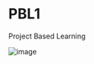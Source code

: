 # PBL1
Project Based Learning


![image](https://github.com/Omkar090804/PBL1/assets/142470834/bfa483d2-31ef-4b4d-ba53-63e153f85190)

